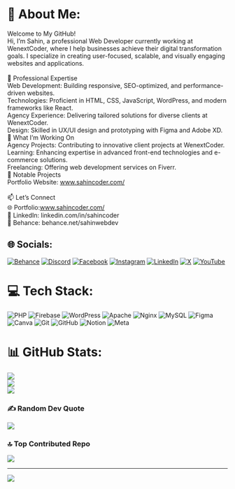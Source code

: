 # 💫 About Me:
 Welcome to My GitHub!<br>Hi, I’m Sahin, a professional Web Developer currently working at WenextCoder, where I help businesses achieve their digital transformation goals. I specialize in creating user-focused, scalable, and visually engaging websites and applications.<br><br>💼 Professional Expertise<br>Web Development: Building responsive, SEO-optimized, and performance-driven websites.<br>Technologies: Proficient in HTML, CSS, JavaScript, WordPress, and modern frameworks like React.<br>Agency Experience: Delivering tailored solutions for diverse clients at WenextCoder.<br>Design: Skilled in UX/UI design and prototyping with Figma and Adobe XD.<br>🚀 What I’m Working On<br>Agency Projects: Contributing to innovative client projects at WenextCoder.<br>Learning: Enhancing expertise in advanced front-end technologies and e-commerce solutions.<br>Freelancing: Offering web development services on Fiverr.<br>🌟 Notable Projects<br>Portfolio Website: www.sahincoder.com/<br><br>📫 Let’s Connect<br>🌐 Portfolio:www.sahincoder.com/ <br>💼 LinkedIn: linkedin.com/in/sahincoder<br>🎨 Behance: behance.net/sahinwebdev<br>


## 🌐 Socials:
[![Behance](https://img.shields.io/badge/Behance-1769ff?logo=behance&logoColor=white)](https://behance.net/sahincoder) [![Discord](https://img.shields.io/badge/Discord-%237289DA.svg?logo=discord&logoColor=white)](https://discord.gg/https://discord.gg/dHY6eGQJ) [![Facebook](https://img.shields.io/badge/Facebook-%231877F2.svg?logo=Facebook&logoColor=white)](https://facebook.com/sahincoderbd) [![Instagram](https://img.shields.io/badge/Instagram-%23E4405F.svg?logo=Instagram&logoColor=white)](https://instagram.com/sahincoderbd) [![LinkedIn](https://img.shields.io/badge/LinkedIn-%230077B5.svg?logo=linkedin&logoColor=white)](https://linkedin.com/in/sahincoder) [![X](https://img.shields.io/badge/X-black.svg?logo=X&logoColor=white)](https://x.com/sahincoder) [![YouTube](https://img.shields.io/badge/YouTube-%23FF0000.svg?logo=YouTube&logoColor=white)](https://youtube.com/@UCdTUOVtXL-2B6CtQ3r2iTqQ) 

# 💻 Tech Stack:
![PHP](https://img.shields.io/badge/php-%23777BB4.svg?style=for-the-badge&logo=php&logoColor=white) ![Firebase](https://img.shields.io/badge/firebase-%23039BE5.svg?style=for-the-badge&logo=firebase) ![WordPress](https://img.shields.io/badge/WordPress-%23117AC9.svg?style=for-the-badge&logo=WordPress&logoColor=white) ![Apache](https://img.shields.io/badge/apache-%23D42029.svg?style=for-the-badge&logo=apache&logoColor=white) ![Nginx](https://img.shields.io/badge/nginx-%23009639.svg?style=for-the-badge&logo=nginx&logoColor=white) ![MySQL](https://img.shields.io/badge/mysql-4479A1.svg?style=for-the-badge&logo=mysql&logoColor=white) ![Figma](https://img.shields.io/badge/figma-%23F24E1E.svg?style=for-the-badge&logo=figma&logoColor=white) ![Canva](https://img.shields.io/badge/Canva-%2300C4CC.svg?style=for-the-badge&logo=Canva&logoColor=white) ![Git](https://img.shields.io/badge/git-%23F05033.svg?style=for-the-badge&logo=git&logoColor=white) ![GitHub](https://img.shields.io/badge/github-%23121011.svg?style=for-the-badge&logo=github&logoColor=white) ![Notion](https://img.shields.io/badge/Notion-%23000000.svg?style=for-the-badge&logo=notion&logoColor=white) ![Meta](https://img.shields.io/badge/Meta-%230467DF.svg?style=for-the-badge&logo=Meta&logoColor=white)
# 📊 GitHub Stats:
![](https://github-readme-stats.vercel.app/api?username=sahinwebdev&theme=dark&hide_border=false&include_all_commits=false&count_private=false)<br/>
![](https://github-readme-streak-stats.herokuapp.com/?user=sahinwebdev&theme=dark&hide_border=false)<br/>
![](https://github-readme-stats.vercel.app/api/top-langs/?username=sahinwebdev&theme=dark&hide_border=false&include_all_commits=false&count_private=false&layout=compact)

### ✍️ Random Dev Quote
![](https://quotes-github-readme.vercel.app/api?type=horizontal&theme=radical)

### 🔝 Top Contributed Repo
![](https://github-contributor-stats.vercel.app/api?username=sahinwebdev&limit=5&theme=dark&combine_all_yearly_contributions=true)

---
[![](https://visitcount.itsvg.in/api?id=sahinwebdev&icon=0&color=8)](https://visitcount.itsvg.in)

